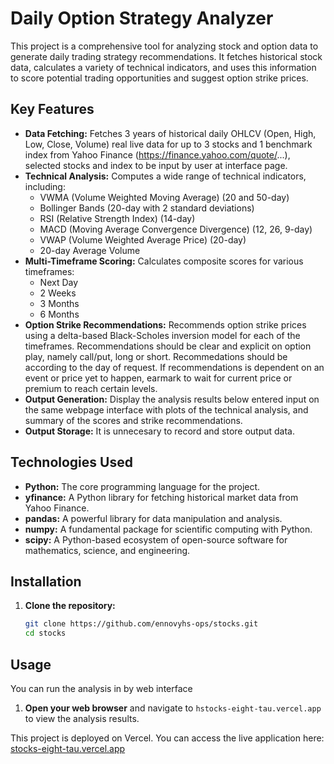 # Daily Option Strategy Analyzer

This project is a comprehensive tool for analyzing stock and option data to generate daily trading strategy recommendations. It fetches historical stock data, calculates a variety of technical indicators, and uses this information to score potential trading opportunities and suggest option strike prices.

## Key Features

- **Data Fetching:** Fetches 3 years of historical daily OHLCV (Open, High, Low, Close, Volume) real live data for up to 3 stocks and 1 benchmark index from Yahoo Finance (https://finance.yahoo.com/quote/...), selected stocks and index to be input by user at interface page.
- **Technical Analysis:** Computes a wide range of technical indicators, including:
    - VWMA (Volume Weighted Moving Average) (20 and 50-day)
    - Bollinger Bands (20-day with 2 standard deviations)
    - RSI (Relative Strength Index) (14-day)
    - MACD (Moving Average Convergence Divergence) (12, 26, 9-day)
    - VWAP (Volume Weighted Average Price) (20-day)
    - 20-day Average Volume
- **Multi-Timeframe Scoring:** Calculates composite scores for various timeframes:
    - Next Day
    - 2 Weeks
    - 3 Months
    - 6 Months
- **Option Strike Recommendations:** Recommends option strike prices using a delta-based Black-Scholes inversion model for each of the timeframes. Recommendations should be clear and explicit on option play, namely call/put, long or short. Recommedations should be according to the day of request. If recommendations is dependent on an event or price yet to happen, earmark to wait for current price or premium to reach certain levels. 
- **Output Generation:** Display the analysis results below entered input on the same webpage interface with plots of the technical analysis, and summary of the scores and strike recommendations.
- **Output Storage:** It is unnecesary to record and store output data.

## Technologies Used

- **Python:** The core programming language for the project.
- **yfinance:** A Python library for fetching historical market data from Yahoo Finance.
- **pandas:** A powerful library for data manipulation and analysis.
- **numpy:** A fundamental package for scientific computing with Python.
- **scipy:** A Python-based ecosystem of open-source software for mathematics, science, and engineering.

## Installation

1. **Clone the repository:**
   ```bash
   git clone https://github.com/ennovyhs-ops/stocks.git
   cd stocks
   ```

## Usage

You can run the analysis in by web interface 

1. **Open your web browser** and navigate to `hstocks-eight-tau.vercel.app` to view the analysis results.

This project is deployed on Vercel. You can access the live application here: [stocks-eight-tau.vercel.app](https://stocks-eight-tau.vercel.app)
